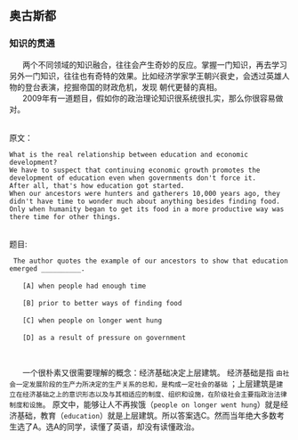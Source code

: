 ## 奥古斯都




### 知识的贯通
&#160;&#160;&#160;&#160; &#160;两个不同领域的知识融合，往往会产生奇妙的反应。掌握一门知识，再去学习另外一门知识，往往也有奇特的效果。比如经济学家学王朝兴衰史，会透过英雄人物的登台表演，挖掘帝国的财政危机，发现
朝代更替的真相。
<br>
&#160;&#160;&#160;&#160; &#160;2009年有一道题目，假如你的政治理论知识很系统很扎实，那么你很容易做对。

<br>
原文：

```$xslt
What is the real relationship between education and economic development? 
We have to suspect that continuing economic growth promotes the development of education even when governments don't force it. 
After all, that's how education got started. 
When our ancestors were hunters and gatherers 10,000 years ago, they didn't have time to wonder much about anything besides finding food. 
Only when humanity began to get its food in a more productive way was there time for other things.
```
<br>
题目:

```$xslt
 The author quotes the example of our ancestors to show that education emerged __________.

　　[A] when people had enough time

　　[B] prior to better ways of finding food

　　[C] when people on longer went hung

　　[D] as a result of pressure on government

```

<br/>


&#160;&#160;&#160;&#160; &#160;一个很朴素又很需要理解的概念：经济基础决定上层建筑。
经济基础是指 `由社会一定发展阶段的生产力所决定的生产关系的总和，是构成一定社会的基础` ；上层建筑是`建立在经济基础之上的意识形态以及与其相适应的制度、组织和设施，在阶级社会主要指政治法律制度和设施`。
原文中，能够让人不再挨饿（`people on longer went hung`）就是经济基础，教育（`education`）就是上层建筑。所以答案选C。然而当年绝大多数考生选了A。选A的同学，读懂了英语，却没有读懂政治。

